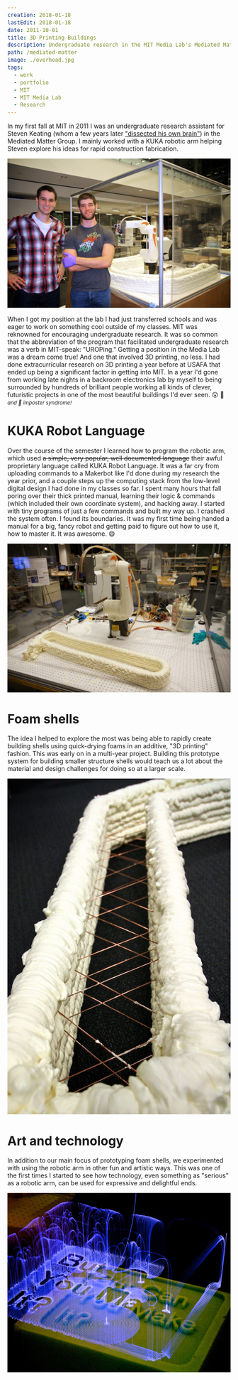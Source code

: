 ```yaml
---
creation: 2018-01-18
lastEdit: 2018-01-18
date: 2011-10-01
title: 3D Printing Buildings
description: Undergraduate research in the MIT Media Lab's Mediated Matter group
path: /mediated-matter
image: ./overhead.jpg
tags:
  - work
  - portfolio
  - MIT
  - MIT Media Lab
  - Research
---
```


In my first fall at MIT in 2011 I was an undergraduate research assistant for Steven Keating (whom a few years later ["dissected his own brain"](https://www.wired.com/2016/02/the-man-who-dissected-his-own-brain/)) in the Mediated Matter Group. I mainly worked with a KUKA robotic arm helping Steven explore his ideas for rapid construction fabrication.

![Me and Steven cheesin' it up in front of the test bed after a successful experiment 🤓](./meandsteve.jpg)

When I got my position at the lab I had just transferred schools and was eager to work on something cool outside of my classes. MIT was reknowned for encouraging undergraduate research. It was so common that the abbreviation of the program that facilitated undergraduate research was a verb in MIT-speak: "UROPing." Getting a position in the Media Lab was a dream come true! And one that involved 3D printing, no less. I had done extracurricular research on 3D printing a year before at USAFA that ended up being a significant factor in getting into MIT. In a year I'd gone from working late nights in a backroom electronics lab by myself to being surrounded by hundreds of brilliant people working all kinds of clever, futuristic projects in one of the most beautiful buildings I'd ever seen. 😲 💙 <small>_and 👋 imposter syndrome!_</small>

# KUKA Robot Language

Over the course of the semester I learned how to program the robotic arm, which used ~~a simple, very popular, well documented language~~ their awful proprietary language called KUKA Robot Language. It was a far cry from uploading commands to a Makerbot like I'd done during my research the year prior, and a couple steps up the computing stack from the low-level digital design I had done in my classes so far. I spent many hours that fall poring over their thick printed manual, learning their logic & commands (which included their own coordinate system), and hacking away. I started with tiny programs of just a few commands and built my way up. I crashed the system often. I found its boundaries. It was my first time being handed a manual for a big, fancy robot and getting paid to figure out how to use it, how to master it. It was awesome. 😄

![One of our first successful experiments using the arm and the foam canister in tandem](./earlyexperiment.jpg)

# Foam shells

The idea I helped to explore the most was being able to rapidly create building shells using quick-drying foams in an additive, "3D printing" fashion. This was early on in a multi-year project. Building this prototype system for building smaller structure shells would teach us a lot about the material and design challenges for doing so at a larger scale.

![A close up on one of the printed shells](./closeup.jpg)

# Art and technology

In addition to our main focus of prototyping foam shells, we experimented with using the robotic arm in other fun and artistic ways. This was one of the first times I started to see how technology, even something as "serious" as a robotic arm, can be used for expressive and delightful ends.

![Light art made with long exposure photography and the robotic arm. I love looking closely at the paths the arm makes, its complex planning laid out so neatly](./lightcloseup.jpg)
